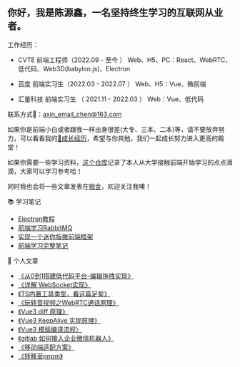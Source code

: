 ## 你好，我是陈源鑫，一名坚持终生学习的互联网从业者。
工作经历：
- CVTE 前端工程师（2022.09 - 至今 ） 
Web、H5、PC：React、WebRTC、低代码、Web3D(babylon.js)、Electron

- 百度 前端实习生（2022.03 - 2022.07 ）
Web、H5：Vue、微前端

- 汇量科技 前端实习生 （ 2021.11 - 2022.03 ）
Web：Vue、低代码

联系方式📮：axin_email_chen@163.com

如果你是前端小白或者跟我一样出身很差(大专、三本、二本)等，请不要放弃努力，可以看看我的[🌲成长经历](普通二本成长历程/普通二本成长历程.md)，希望与你共勉，我们一起成长努力进入更高的殿堂！

如果你需要一些学习资料，[这个仓库](https://github.com/cyxofgithub/front-end-self-study)记录了本人从大学接触前端开始学习的点点滴滴，大家可以学习参考哈！

同时我也会将一些文章发表在[掘金](https://juejin.cn/user/1636525352423527/posts)，欢迎关注我噢！

📚 学习笔记
- [Electron教程](https://github.com/cyxofgithub/electron-tutorials)
- [前端学习RabbitMQ](https://github.com/cyxofgithub/rabbitMQ-tutorials)
- [实现一个迷你版微前端框架](https://github.com/cyxofgithub/mini-lowcode)
- [前端学习完整笔记](https://github.com/cyxofgithub/front-end-self-study)

📖 个人文章
- [《从0到1搭建低代码平台-编辑拖拽实现》](https://juejin.cn/post/7319297259643764770)
- [《详解 WebSocket实现》](https://juejin.cn/post/7236954203555151933)
- [《TS内置工具类型，看这篇足矣》](https://juejin.cn/post/7147301855775719461)
- [《玩转音视频之WebRTC通话原理》](https://juejin.cn/post/7291134345926148096)
- [《Vue3 diff 原理》](https://juejin.cn/post/7119104832496992286)
- [《Vue3 KeepAlive 实现原理》](https://juejin.cn/post/7139781859319218190)
- [《Vue3 模版编译流程〉](https://juejin.cn/post/7121252085546352647)
- [《gitlab 如何接入企业微信机器人》](https://juejin.cn/post/7170631946316283934)
- [《移动端适配方案》](https://juejin.cn/post/7162926022982107149)
- [《转移至pnpm》](https://juejin.cn/post/7159100418880962567)
